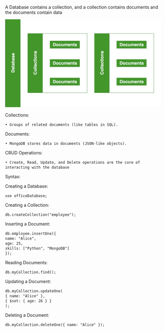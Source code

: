 A Database contains a collection, and a collection contains documents and the documents contain data

 ![alt text](image-1.png)
 
Collections:

    • Groups of related documents (like tables in SQL).
 
Documents:

    • MongoDB stores data in documents (JSON-like objects).
     
CRUD Operations:

    • Create, Read, Update, and Delete operations are the core of interacting with the database
 
Syntax:
 
Creating a Database: 

    use officeDatabase;
    
Creating a Collection: 

    db.createCollection("employee");

Inserting a Document:
 
    db.employee.insertOne({
    name: "Alice",
    age: 25,
    skills: ["Python", "MongoDB"]
    });
 
Reading Documents:  

    db.myCollection.find();
 
Updating a Document:
 
    db.myCollection.updateOne(
    { name: "Alice" },
    { $set: { age: 26 } }
    );
    
Deleting a Document: 

    db.myCollection.deleteOne({ name: "Alice" });





